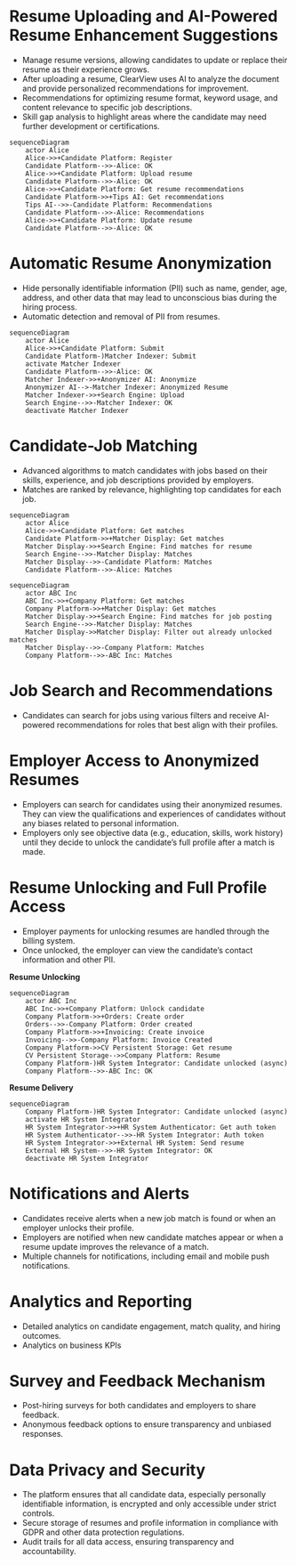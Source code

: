 # Resume Uploading and AI-Powered Resume Enhancement Suggestions

- Manage resume versions, allowing candidates to update or replace their resume as their experience grows.
- After uploading a resume, ClearView uses AI to analyze the document and provide personalized recommendations for improvement.
- Recommendations for optimizing resume format, keyword usage, and content relevance to specific job descriptions.
- Skill gap analysis to highlight areas where the candidate may need further development or certifications.

```mermaid
sequenceDiagram
    actor Alice
    Alice->>+Candidate Platform: Register
    Candidate Platform-->>-Alice: OK
    Alice->>+Candidate Platform: Upload resume
    Candidate Platform-->>-Alice: OK
    Alice->>+Candidate Platform: Get resume recommendations
    Candidate Platform->>+Tips AI: Get recommendations
    Tips AI-->>-Candidate Platform: Recommendations
    Candidate Platform-->>-Alice: Recommendations
    Alice->>+Candidate Platform: Update resume
    Candidate Platform-->>-Alice: OK
```

# Automatic Resume Anonymization

- Hide personally identifiable information (PII) such as name, gender, age, address, and other data that may lead to unconscious bias during the hiring process.
- Automatic detection and removal of PII from resumes.

```mermaid
sequenceDiagram
    actor Alice
    Alice->>+Candidate Platform: Submit
    Candidate Platform-)Matcher Indexer: Submit
    activate Matcher Indexer
    Candidate Platform-->>-Alice: OK
    Matcher Indexer->>+Anonymizer AI: Anonymize
    Anonymizer AI-->-Matcher Indexer: Anonymized Resume
    Matcher Indexer->>+Search Engine: Upload 
    Search Engine-->>-Matcher Indexer: OK
    deactivate Matcher Indexer
```

# Candidate-Job Matching

- Advanced algorithms to match candidates with jobs based on their skills, experience, and job descriptions provided by employers.
- Matches are ranked by relevance, highlighting top candidates for each job.

```mermaid
sequenceDiagram
    actor Alice
    Alice->>+Candidate Platform: Get matches
    Candidate Platform->>+Matcher Display: Get matches
    Matcher Display->>+Search Engine: Find matches for resume
    Search Engine-->>-Matcher Display: Matches
    Matcher Display-->>-Candidate Platform: Matches
    Candidate Platform-->>-Alice: Matches
```

```mermaid
sequenceDiagram
    actor ABC Inc
    ABC Inc->>+Company Platform: Get matches
    Company Platform->>+Matcher Display: Get matches
    Matcher Display->>+Search Engine: Find matches for job posting
    Search Engine-->>-Matcher Display: Matches
    Matcher Display->>Matcher Display: Filter out already unlocked matches
    Matcher Display-->>-Company Platform: Matches
    Company Platform-->>-ABC Inc: Matches
```

# Job Search and Recommendations

- Candidates can search for jobs using various filters and receive AI-powered recommendations for roles that best align with their profiles.

# Employer Access to Anonymized Resumes

- Employers can search for candidates using their anonymized resumes. They can view the qualifications and experiences of candidates without any biases related to personal information. 
- Employers only see objective data (e.g., education, skills, work history) until they decide to unlock the candidate’s full profile after a match is made.

# Resume Unlocking and Full Profile Access

- Employer payments for unlocking resumes are handled through the billing system.
- Once unlocked, the employer can view the candidate’s contact information and other PII.

**Resume Unlocking**
```mermaid
sequenceDiagram
    actor ABC Inc
    ABC Inc->>+Company Platform: Unlock candidate
    Company Platform->>+Orders: Create order
    Orders-->>-Company Platform: Order created
    Company Platform->>+Invoicing: Create invoice
    Invoicing-->>-Company Platform: Invoice Created
    Company Platform->>CV Persistent Storage: Get resume
    CV Persistent Storage-->>Company Platform: Resume
    Company Platform-)HR System Integrator: Candidate unlocked (async)
    Company Platform-->>-ABC Inc: OK
```

**Resume Delivery**
```mermaid
sequenceDiagram
    Company Platform-)HR System Integrator: Candidate unlocked (async)
    activate HR System Integrator
    HR System Integrator->>+HR System Authenticator: Get auth token
    HR System Authenticator-->>-HR System Integrator: Auth token
    HR System Integrator->>+External HR System: Send resume
    External HR System-->>-HR System Integrator: OK
    deactivate HR System Integrator
```

# Notifications and Alerts

- Candidates receive alerts when a new job match is found or when an employer unlocks their profile. 
- Employers are notified when new candidate matches appear or when a resume update improves the relevance of a match. 
- Multiple channels for notifications, including email and mobile push notifications.

# Analytics and Reporting

- Detailed analytics on candidate engagement, match quality, and hiring outcomes.
- Analytics on business KPIs

# Survey and Feedback Mechanism

- Post-hiring surveys for both candidates and employers to share feedback.
- Anonymous feedback options to ensure transparency and unbiased responses.

# Data Privacy and Security

- The platform ensures that all candidate data, especially personally identifiable information, is encrypted and only accessible under strict controls.
- Secure storage of resumes and profile information in compliance with GDPR and other data protection regulations.
- Audit trails for all data access, ensuring transparency and accountability.
